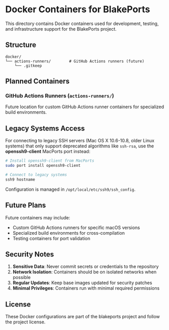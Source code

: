 # Docker Containers for BlakePorts

This directory contains Docker containers used for development, testing, and infrastructure support for the BlakePorts project.

## Structure

```
docker/
└── actions-runners/        # GitHub Actions runners (future)
    └── .gitkeep
```

## Planned Containers

### GitHub Actions Runners (`actions-runners/`)

Future location for custom GitHub Actions runner containers for specialized build environments.

## Legacy Systems Access

For connecting to legacy SSH servers (Mac OS X 10.6-10.8, older Linux systems) that only support deprecated algorithms like `ssh-rsa`, use the **openssh9-client** MacPorts port instead:

```bash
# Install openssh9-client from MacPorts
sudo port install openssh9-client

# Connect to legacy systems
ssh9 hostname
```

Configuration is managed in `/opt/local/etc/ssh9/ssh_config`.

## Future Plans

Future containers may include:
- Custom GitHub Actions runners for specific macOS versions
- Specialized build environments for cross-compilation
- Testing containers for port validation

## Security Notes

1. **Sensitive Data**: Never commit secrets or credentials to the repository
2. **Network Isolation**: Containers should be on isolated networks when possible
3. **Regular Updates**: Keep base images updated for security patches
4. **Minimal Privileges**: Containers run with minimal required permissions

## License

These Docker configurations are part of the blakeports project and follow the project license.

